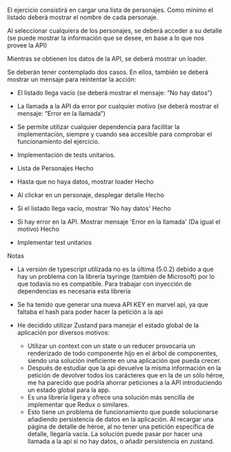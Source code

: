 El ejercicio consistirá en cargar una lista de personajes. Como mínimo el listado deberá mostrar el nombre de cada personaje.

Al seleccionar cualquiera de los personajes, se deberá acceder a su detalle (se puede mostrar la información que se desee, en base a lo que
nos provee la API)

Mientras se obtienen los datos de la API, se deberá mostrar un loader.

Se deberán tener contemplado dos casos. En ellos, también se deberá mostrar un mensaje para reintentar la acción:

- El listado llega vacío (se deberá mostrar el mensaje: “No hay datos”)
- La llamada a la API da error por cualquier motivo (se deberá mostrar el mensaje: “Error en la llamada”)
- Se permite utilizar cualquier dependencia para facilitar la implementación, siempre y cuando sea accesible para comprobar el funcionamiento del ejercicio.
- Implementación de tests unitarios.


- Lista de Personajes Hecho
- Hasta que no haya datos, mostrar loader Hecho
- Al clickar en un personaje, desplegar detalle Hecho
- Si el listado llega vacío, mostrar 'No hay datos' Hecho
- Si hay error en la API. Mostrar mensaje 'Error en la llamada' (Da igual el motivo) Hecho
- Implementar test unitarios

Notas
- La versión de typescript utilizada no es la última (5.0.2) debido a que hay un problema con la librería tsyringe (también de Microsoft) por lo que todavía no es compatible. Para trabajar con inyección de dependencias es necesaria esta librería

- Se ha tenido que generar una nueva API KEY en marvel api, ya que faltaba el hash para poder hacer la petición a la api

- He decidido utilizar Zustand para manejar el estado global de la aplicación por diversos motivos:
    - Utilizar un context con un state o un reducer provocaría un renderizado de todo componente hijo en el árbol de componentes, siendo una solución ineficiente en una aplicación que pueda crecer.
    - Después de estudiar que la api devuelve la misma información en la petición de devolver todos los carácteres que en la de un sólo héroe, me ha parecido que podría ahorrar peticiones a la API introduciendo un estado global para la app.
    - Es una librería ligera y ofrece una solución más sencilla de implementar que Redux o similares.
    - Esto tiene un problema de funcionamiento que puede solucionarse añadiendo persistencia de datos en la aplicación. Al recargar una página de detalle de héroe, al no tener una petición específica de detalle, llegaría vacía. La solución puede pasar por hacer una llamada a la api si no hay datos, o añadir persistencia en zustand.
